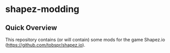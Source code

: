 # shapez-modding
## Quick Overview
This repository contains (or will contain) some mods for the game Shapez.io (https://github.com/tobspr/shapez.io).
